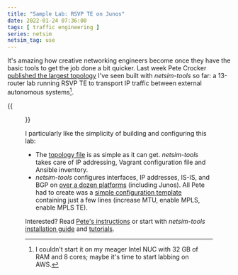 ```yaml
---
title: "Sample Lab: RSVP TE on Junos"
date: 2022-01-24 07:36:00
tags: [ traffic engineering ]
series: netsim
netsim_tag: use
---
```

It's amazing how creative networking engineers become once they have the basic tools to get the job done a bit quicker. Last week Pete Crocker [published the largest topology](https://github.com/ipspace/netsim-examples/tree/master/routing/rsvp-mpls-vsrx) I've seen built with *netsim-tools* so far: a 13-router lab running RSVP TE to transport IP traffic between external autonomous systems[^1].

[^1]: I couldn't start it on my meager Intel NUC with 32 GB of RAM and 8 cores; maybe it's time to start labbing on AWS.

{{<figure src="https://raw.githubusercontent.com/ipspace/netsim-examples/master/routing/rsvp-mpls-vsrx/mpls.png" caption="Lab topology">}}
<!--more-->
I particularly like the simplicity of building and configuring this lab: 

* The [topology file](https://github.com/ipspace/netsim-examples/blob/master/routing/rsvp-mpls-vsrx/vsrx_rsvp.yml) is as simple as it can get. *netsim-tools* takes care of IP addressing, Vagrant configuration file and Ansible inventory.
* *netsim-tools* configures interfaces, IP addresses, IS-IS, and BGP on [over a dozen platforms](https://netsim-tools.readthedocs.io/en/latest/platforms.html) (including Junos). All Pete had to create was a [simple configuration template](https://github.com/ipspace/netsim-examples/blob/master/routing/rsvp-mpls-vsrx/junos_mpls_rsvp.j2) containing just a few lines (increase MTU, enable MPLS, enable MPLS TE).

Interested? Read [Pete's instructions](https://github.com/ipspace/netsim-examples/blob/master/routing/rsvp-mpls-vsrx/README.md) or start with *netsim-tools* [installation guide](https://netsim-tools.readthedocs.io/en/latest/install.html) and [tutorials](https://netsim-tools.readthedocs.io/en/latest/tutorials.html).
